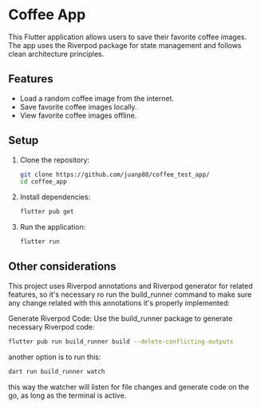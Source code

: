# Coffee App

This Flutter application allows users to save their favorite coffee images. The app uses the Riverpod package for state management and follows clean architecture principles.

## Features

- Load a random coffee image from the internet.
- Save favorite coffee images locally.
- View favorite coffee images offline.

## Setup

1. Clone the repository:

    ```sh
    git clone https://github.com/juanp88/coffee_test_app/
    cd coffee_app
    ```

2. Install dependencies:

    ```sh
    flutter pub get
    ```

3. Run the application:

    ```sh
    flutter run
    ```

## Other considerations

This project uses Riverpod annotations and Riverpod generator for related features, so it's necessary ro run the build_runner command 
to make sure any change related with this annotations it's properly implemented:

Generate Riverpod Code: Use the build_runner package to generate necessary Riverpod code:

```sh
flutter pub run build_runner build --delete-conflicting-outputs
```
another option is to run this:

```sh
dart run build_runner watch
```
this way the watcher will listen for file changes and generate code on the go, as long as the terminal is active. 
